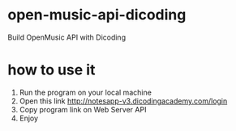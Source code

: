 # open-music-api-dicoding

Build OpenMusic API with Dicoding

# how to use it

1. Run the program on your local machine
2. Open this link http://notesapp-v3.dicodingacademy.com/login
3. Copy program link on Web Server API
4. Enjoy
